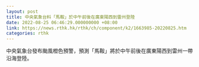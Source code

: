 ```yaml
---
layout: post
title: 中央氣象台料「馬鞍」於中午前後在廣東陽西到雷州登陸
date: 2022-08-25 06:46:29.000000000 +08:00
link: https://news.rthk.hk/rthk/ch/component/k2/1663985-20220825.htm
categories: rthk
---
```


中央氣象台發布颱風橙色預警，預測「馬鞍」將於中午前後在廣東陽西到雷州一帶沿海登陸。
